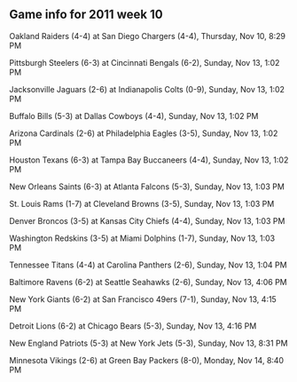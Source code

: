 ## Game info for 2011 week 10
Oakland Raiders (4-4) at San Diego Chargers (4-4), Thursday, Nov 10, 8:29 PM



Pittsburgh Steelers (6-3) at Cincinnati Bengals (6-2), Sunday, Nov 13, 1:02 PM

Jacksonville Jaguars (2-6) at Indianapolis Colts (0-9), Sunday, Nov 13, 1:02 PM

Buffalo Bills (5-3) at Dallas Cowboys (4-4), Sunday, Nov 13, 1:02 PM

Arizona Cardinals (2-6) at Philadelphia Eagles (3-5), Sunday, Nov 13, 1:02 PM

Houston Texans (6-3) at Tampa Bay Buccaneers (4-4), Sunday, Nov 13, 1:02 PM

New Orleans Saints (6-3) at Atlanta Falcons (5-3), Sunday, Nov 13, 1:03 PM

St. Louis Rams (1-7) at Cleveland Browns (3-5), Sunday, Nov 13, 1:03 PM

Denver Broncos (3-5) at Kansas City Chiefs (4-4), Sunday, Nov 13, 1:03 PM

Washington Redskins (3-5) at Miami Dolphins (1-7), Sunday, Nov 13, 1:03 PM

Tennessee Titans (4-4) at Carolina Panthers (2-6), Sunday, Nov 13, 1:04 PM



Baltimore Ravens (6-2) at Seattle Seahawks (2-6), Sunday, Nov 13, 4:06 PM

New York Giants (6-2) at San Francisco 49ers (7-1), Sunday, Nov 13, 4:15 PM

Detroit Lions (6-2) at Chicago Bears (5-3), Sunday, Nov 13, 4:16 PM



New England Patriots (5-3) at New York Jets (5-3), Sunday, Nov 13, 8:31 PM



Minnesota Vikings (2-6) at Green Bay Packers (8-0), Monday, Nov 14, 8:40 PM

